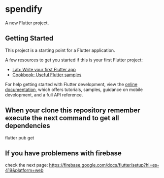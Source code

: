 # spendify

A new Flutter project.

## Getting Started

This project is a starting point for a Flutter application.

A few resources to get you started if this is your first Flutter project:

- [Lab: Write your first Flutter app](https://docs.flutter.dev/get-started/codelab)
- [Cookbook: Useful Flutter samples](https://docs.flutter.dev/cookbook)

For help getting started with Flutter development, view the
[online documentation](https://docs.flutter.dev/), which offers tutorials,
samples, guidance on mobile development, and a full API reference.

## When your clone this repository remember execute the next command to get all dependencies
flutter pub get

## If you have problemens with firebase
check the next page: https://firebase.google.com/docs/flutter/setup?hl=es-419&platform=web
